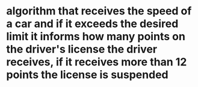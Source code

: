 # algorithm that receives the speed of a car and if it exceeds the desired limit it informs how many points on the driver's license the driver receives, if it receives more than 12 points the license is suspended
